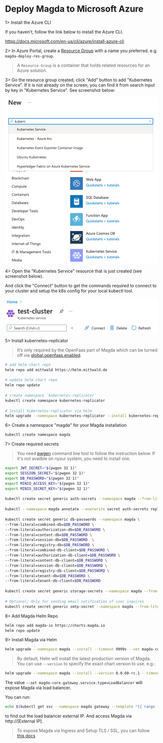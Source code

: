 # Deploy Magda to Microsoft Azure

1> Install the Azure CLI

If you haven't, follow the link below to install the Azure CLI.

https://docs.microsoft.com/en-us/cli/azure/install-azure-cli

2> In Azure Portal, create a [Resource Group](https://docs.microsoft.com/en-us/azure/azure-resource-manager/management/overview) with a name you preferred. e.g. `magda-deploy-res-group`.

> A `Resource Group` is a container that holds related resources for an Azure solution.

3> Go the resource group created, click "Add" button to add "Kubernetes Service". If it is not already on the screen, you can find it from search input by key in "Kubernetes Service". See screenshot below:

![Azure Create k8s service](./azure/create-k8s-service.png)

4> Open the "Kubernetes Service" resource that is just created (see screenshot below).

And click the "Connect" button to get the commands required to connect to your cluster and setup the k8s config for your local kubectl tool.

![Connect to Your AKS cluster](./azure/connect-to-cluster.png)

5> Install kubernetes-replicator

> It’s only required by the OpenFaas part of Magda which can be turned off via [global.openfaas.enabled](https://github.com/magda-io/magda/tree/master/deploy/helm/magda).

```bash
# add helm chart repo
helm repo add mittwald https://helm.mittwald.de

# update helm chart repo
helm repo update

# create namespace `kubernetes-replicator`
kubectl create namespace kubernetes-replicator

# Install kubernetes-replicator via helm
helm upgrade --namespace kubernetes-replicator --install kubernetes-replicator mittwald/kubernetes-replicator
```

6> Create a namespace "magda" for your Magda installation

```bash
kubectl create namespace magda
```

7> Create required secrets

> You need [pwgen](https://linux.die.net/man/1/pwgen) command line tool to follow the instruction below. If it's not availble on nyour system, you need to install one.

```bash
export JWT_SECRET="$(pwgen 32 1)"
export SESSION_SECRET="$(pwgen 32 1)"
export DB_PASSWORD="$(pwgen 32 1)"
export MINIO_ACCESS_KEY="$(pwgen 32 1)"
export MINIO_SECRET_KEY="$(pwgen 32 1)"

kubectl create secret generic auth-secrets --namespace magda --from-literal=jwt-secret=$JWT_SECRET --from-literal=session-secret=$SESSION_SECRET

kubectl --namespace magda annotate --overwrite secret auth-secrets replicator.v1.mittwald.de/replication-allowed=true replicator.v1.mittwald.de/replication-allowed-namespaces=magda-openfaas-fn

kubectl create secret generic db-passwords --namespace magda \
--from-literal=combined-db=$DB_PASSWORD \
--from-literal=authorization-db=$DB_PASSWORD \
--from-literal=content-db=$DB_PASSWORD \
--from-literal=session-db=$DB_PASSWORD  \
--from-literal=registry-db=$DB_PASSWORD \
--from-literal=combined-db-client=$DB_PASSWORD \
--from-literal=authorization-db-client=$DB_PASSWORD \
--from-literal=content-db-client=$DB_PASSWORD \
--from-literal=session-db-client=$DB_PASSWORD \
--from-literal=registry-db-client=$DB_PASSWORD \
--from-literal=tenant-db=$DB_PASSWORD \
--from-literal=tenant-db-client=$DB_PASSWORD

kubectl create secret generic storage-secrets --namespace magda --from-literal=accesskey=$MINIO_ACCESS_KEY --from-literal=secretkey=$MINIO_SECRET_KEY

# Optional; Only for sending email notification of user inquires
kubectl create secret generic smtp-secret --namespace magda --from-literal=username=$SMTP_USERNAME --from-literal=password=$SMTP_PASSWORD
```

8> Add Magda Helm Repo

```bash
helm repo add magda-io https://charts.magda.io
helm repo update
```

9> Install Magda via Helm

```bash
helm upgrade --namespace magda --install --timeout 9999s --set magda-core.gateway.service.type=LoadBalancer magda magda-io/magda
```

> By default, Helm will install the latest production version of Magda. You can use `--version` to specify the exact chart version to use. e.g.:

```bash
helm upgrade --namespace magda --install --version 0.0.60-rc.1 --timeout 9999s --set magda-core.gateway.service.type=LoadBalancer magda magda-io/magda
```

The value `--set magda-core.gateway.service.type=LoadBalancer` will expose Magda via load balancer.

You can run:

```bash
echo $(kubectl get svc --namespace magda gateway --template "{{ range (index .status.loadBalancer.ingress 0) }}{{ . }}{{ end }}")
```

to find out the load balancer external IP. And access Magda via http://[External IP].

> To expose Magda via Ingress and Setup TLS / SSL, you can follow [this docs](https://docs.microsoft.com/en-us/azure/aks/ingress-tls)
